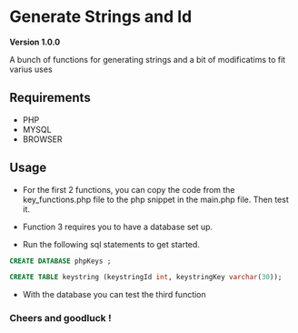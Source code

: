 # Generate Strings and Id

**Version 1.0.0**

A bunch of functions for generating strings and a bit of modificatims to fit varius uses 

## Requirements 

- PHP 
- MYSQL 
- BROWSER

## Usage

- For the first 2 functions, you can copy the code from the key_functions.php file to the php snippet in the main.php file. Then test it.

- Function 3 requires you to have a database set up. 
- Run the following sql statements to get started.

```SQL
CREATE DATABASE phpKeys ;

CREATE TABLE keystring (keystringId int, keystringKey varchar(30));
```
- With the database you can test the third function

### Cheers and goodluck !